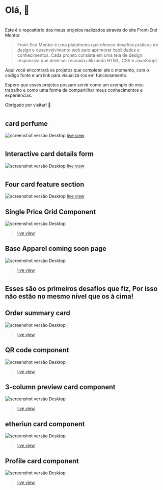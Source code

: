 
# Olá, &#128587;
#

Este é o repositório dos meus projetos realizados através do site Front-End Mentor.

> Front-End Mentor é uma plataforma que oferece desafios práticos de design e desenvolvimento web para aprimorar habilidades e conhecimentos. Cada projeto consiste em uma tela de design responsiva que deve ser recriada utilizando HTML, CSS e JavaScript.

Aqui você encontrará os projetos que completei até o momento, com o código fonte e um link para visualizá-los em funcionamento.

Espero que esses projetos possam servir como um exemplo do meu trabalho e como uma forma de compartilhar meus conhecimentos e experiências.

Obrigado por visitar! &#128582;

# 

## card perfume
![screenshot versão Desktop](imagens/ch_01.png)
[ live view ](https://lucieudo-roberto.github.io/frontend-mentor/desafio_01/)
#
## Interactive card details form
![screenshot versão Desktop](imagens/ch_02.png)
[ live view ](https://lucieudo-roberto.github.io/frontend-mentor/desafio_02/)
#
## Four card feature section
![screenshot versão Desktop](imagens/ch_03.png)
[ live view ](https://lucieudo-roberto.github.io/frontend-mentor/desafio_03/)

## Single Price Grid Component
![screenshot versão Desktop](imagens/ch_04.png)
> [ live view ](https://lucieudo-roberto.github.io/frontend-mentor/desafio_04/)

##  Base Apparel coming soon page
![screenshot versão Desktop](imagens/ch_05.png)
> [ live view ](https://lucieudo-roberto.github.io/frontend-mentor/desafio_05/)

#
## Esses são os primeiros desafios que fiz, Por isso não estão no mesmo nível que os à cima! 

## Order summary card 
![screenshot versão Desktop](imagens/ch_06.png)
> [ live view ](https://lucieudo-roberto.github.io/frontend-mentor/desafio_06/)

## QR code component
![screenshot versão Desktop](imagens/ch_07.png)
> [ live view ](https://lucieudo-roberto.github.io/frontend-mentor/desafio_07/)

## 3-column preview card component
![screenshot versão Desktop](imagens/ch_08.png)
> [ live view ](https://lucieudo-roberto.github.io/frontend-mentor/desafio_08/)

## etheriun card component
![screenshot versão Desktop](imagens/ch_09.png)
> [ live view ](https://lucieudo-roberto.github.io/frontend-mentor/desafio_09/)

## Profile card component
![screenshot versão Desktop](imagens/ch_10.png)
> [ live view ](https://lucieudo-roberto.github.io/frontend-mentor/desafio_10/)

